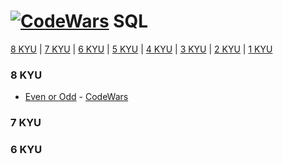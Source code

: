 # [![CodeWars](https://raw.githubusercontent.com/kaylaswoodbury/codewars/master/sql)](sql/sql.md) SQL

[8 KYU](#8KYU) | [7 KYU](#7KYU) | [6 KYU](#6KYU) | [5 KYU](#5KYU) | [4 KYU](#4KYU) | [3 KYU](#3KYU) | [2 KYU](#2KYU) | [1 KYU](#1KYU) 

### <a name="8KYU">8 KYU</a>
* [Even or Odd](6KYU/EvenOrOdd.sql) - [CodeWars](https://www.codewars.com/kata/53da3dbb4a5168369a0000fe)

### <a name="7KYU">7 KYU</a>

### <a name="6KYU">6 KYU</a>
